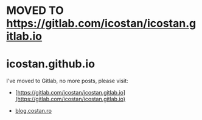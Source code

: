 # MOVED TO https://gitlab.com/icostan/icostan.gitlab.io

# icostan.github.io

I've moved to Gitlab, no more posts, please visit:

- [https://gitlab.com/icostan/icostan.gitlab.io](https://gitlab.com/icostan/icostan.gitlab.io)

- [blog.costan.ro](http://blog.costan.ro)
